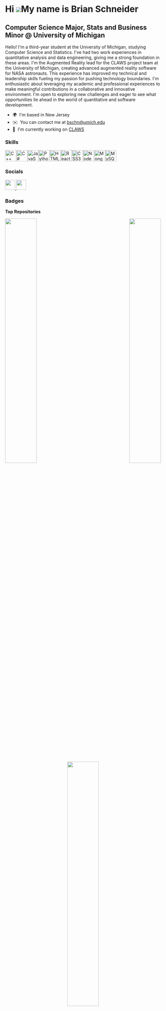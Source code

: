 Hi ![](https://user-images.githubusercontent.com/18350557/176309783-0785949b-9127-417c-8b55-ab5a4333674e.gif)My name is Brian Schneider
=======================================================================================================================================

Computer Science Major, Stats and Business Minor @ University of Michigan
------------------------------------------------------------

Hello! I'm a third-year student at the University of Michigan, studying Computer Science and Statistics. I've had two work experiences in quantitative analysis and data engineering, giving me a strong foundation in these areas. I'm the Augmented Reality lead for the CLAWS project team at the University of Michigan, creating advanced augmented reality software for NASA astronauts. This experience has improved my technical and leadership skills fueling my passion for pushing technology boundaries. I'm enthusiastic about leveraging my academic and professional experiences to make meaningful contributions in a collaborative and innovative environment. I'm open to exploring new challenges and eager to see what opportunities lie ahead in the world of quantitative and software development.

* 🌍  I'm based in New Jersey
* ✉️  You can contact me at [bschn@umich.edu](mailto:bschn@umich.edu)
* 🚀  I'm currently working on [CLAWS](http://claws.engin.umich.edu/)

### Skills


<p align="left">
<a href="https://docs.microsoft.com/en-us/cpp/?view=msvc-170" target="_blank" rel="noreferrer"><img src="https://raw.githubusercontent.com/danielcranney/readme-generator/main/public/icons/skills/cplusplus-colored.svg" width="36" height="36" alt="C++" /></a><a href="https://docs.microsoft.com/en-us/dotnet/csharp/" target="_blank" rel="noreferrer"><img src="https://raw.githubusercontent.com/danielcranney/readme-generator/main/public/icons/skills/csharp-colored.svg" width="36" height="36" alt="C#" /></a><a href="https://developer.mozilla.org/en-US/docs/Web/JavaScript" target="_blank" rel="noreferrer"><img src="https://raw.githubusercontent.com/danielcranney/readme-generator/main/public/icons/skills/javascript-colored.svg" width="36" height="36" alt="JavaScript" /></a><a href="https://www.python.org/" target="_blank" rel="noreferrer"><img src="https://raw.githubusercontent.com/danielcranney/readme-generator/main/public/icons/skills/python-colored.svg" width="36" height="36" alt="Python" /></a><a href="https://developer.mozilla.org/en-US/docs/Glossary/HTML5" target="_blank" rel="noreferrer"><img src="https://raw.githubusercontent.com/danielcranney/readme-generator/main/public/icons/skills/html5-colored.svg" width="36" height="36" alt="HTML5" /></a><a href="https://reactjs.org/" target="_blank" rel="noreferrer"><img src="https://raw.githubusercontent.com/danielcranney/readme-generator/main/public/icons/skills/react-colored.svg" width="36" height="36" alt="React" /></a><a href="https://www.w3.org/TR/CSS/#css" target="_blank" rel="noreferrer"><img src="https://raw.githubusercontent.com/danielcranney/readme-generator/main/public/icons/skills/css3-colored.svg" width="36" height="36" alt="CSS3" /></a><a href="https://nodejs.org/en/" target="_blank" rel="noreferrer"><img src="https://raw.githubusercontent.com/danielcranney/readme-generator/main/public/icons/skills/nodejs-colored.svg" width="36" height="36" alt="NodeJS" /></a><a href="https://www.mongodb.com/" target="_blank" rel="noreferrer"><img src="https://raw.githubusercontent.com/danielcranney/readme-generator/main/public/icons/skills/mongodb-colored.svg" width="36" height="36" alt="MongoDB" /></a><a href="https://www.mysql.com/" target="_blank" rel="noreferrer"><img src="https://raw.githubusercontent.com/danielcranney/readme-generator/main/public/icons/skills/mysql-colored.svg" width="36" height="36" alt="MySQL" /></a>
</p>


### Socials

<p align="left"> <a href="https://www.github.com/btschneid" target="_blank" rel="noreferrer"> <picture> <source media="(prefers-color-scheme: dark)" srcset="https://raw.githubusercontent.com/danielcranney/readme-generator/main/public/icons/socials/github-dark.svg" /> <source media="(prefers-color-scheme: light)" srcset="https://raw.githubusercontent.com/danielcranney/readme-generator/main/public/icons/socials/github.svg" /> <img src="https://raw.githubusercontent.com/danielcranney/readme-generator/main/public/icons/socials/github.svg" width="32" height="32" /> </picture> </a> <a href="https://www.linkedin.com/in/brianschneid" target="_blank" rel="noreferrer"> <picture> <source media="(prefers-color-scheme: dark)" srcset="https://raw.githubusercontent.com/danielcranney/readme-generator/main/public/icons/socials/linkedin-dark.svg" /> <source media="(prefers-color-scheme: light)" srcset="https://raw.githubusercontent.com/danielcranney/readme-generator/main/public/icons/socials/linkedin.svg" /> <img src="https://raw.githubusercontent.com/danielcranney/readme-generator/main/public/icons/socials/linkedin.svg" width="32" height="32" /> </picture> </a></p>

### Badges

<b>Top Repositories</b>

<div width="100%" align="center">
  <a href="https://github.com/btschneid/multiagent-pathfinding" align="left">
    <img align="left" width="45%" src="https://github-readme-stats.vercel.app/api/pin/?username=btschneid&repo=multiagent-pathfinding&title_color=3382ed&text_color=ffffff&icon_color=3382ed&bg_color=1c1917&hide_border=true&locale=en" />
  </a>
  <a href="https://github.com/btschneid/Trading-Engine" align="right">
    <img align="right" width="45%" src="https://github-readme-stats.vercel.app/api/pin/?username=btschneid&repo=Trading-Engine&title_color=3382ed&text_color=ffffff&icon_color=3382ed&bg_color=1c1917&hide_border=true&locale=en" />
  </a>
</div>

<br /><br /><br /><br /><br /><br /><br />

<div width="100%" align="center">
  <a href="https://github.com/btschneid/Pathfinding-and-Sorting-Visualize">
    <img width="45%" src="https://github-readme-stats.vercel.app/api/pin/?username=btschneid&repo=Pathfinding-and-Sorting-Visualizer&title_color=3382ed&text_color=ffffff&icon_color=3382ed&bg_color=1c1917&hide_border=true&locale=en" />
  </a>
</div>

<br /><br /><br />
